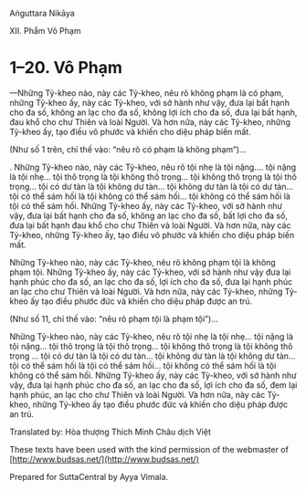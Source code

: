  

Aṅguttara Nikāya

XII. Phẩm Vô Phạm

# 1–20. Vô Phạm

—Những Tỷ-kheo nào, này các Tỷ-kheo, nêu rõ không phạm là có phạm, những Tỷ-kheo ấy, này các Tỷ-kheo, với sở hành như vậy, đưa lại bất hạnh cho đa số, không an lạc cho đa số, không lợi ích cho đa số, đưa lại bất hạnh, đau khổ cho chư Thiên và loài Người. Và hơn nữa, này các Tỷ-kheo, những Tỷ-kheo ấy, tạo điều vô phước và khiến cho diệu pháp biến mất.

(Như số 1 trên, chỉ thế vào: “nêu rõ có phạm là không phạm”)...

. Những Tỷ-kheo nào, này các Tỷ-kheo, nêu rõ tội nhẹ là tội nặng.... tội nặng là tội nhẹ... tội thô trọng là tội không thô trọng... tội không thô trọng là tội thô trọng... tội có dư tàn là tội không dư tàn... tội không dư tàn là tội có dư tàn... tội có thể sám hối là tội không có thể sám hối... tội không có thể sám hối là tội có thể sám hối. Những Tỷ-kheo ấy, này các Tỷ-kheo, với sở hành như vậy, đưa lại bất hạnh cho đa số, không an lạc cho đa số, bất lợi cho đa số, đưa lại bất hạnh đau khổ cho chư Thiên và loài Người. Và hơn nữa, này các Tỷ-kheo, những Tỷ-kheo ấy, tạo điều vô phước và khiến cho diệu pháp biến mất.

Những Tỷ-kheo nào, này các Tỷ-kheo, nêu rõ không phạm tội là không phạm tội. Những Tỷ-kheo ấy, này các Tỷ-kheo, với sở hành như vậy đưa lại hạnh phúc cho đa số, an lạc cho đa số, lợi ích cho đa số, đưa lại hạnh phúc an lạc cho chư Thiên và loài Người. Và hơn nữa, này các Tỷ-kheo, những Tỷ-kheo ấy tạo điều phước đức và khiến cho diệu pháp được an trú.

(Như số 11, chỉ thế vào: “nêu rõ phạm tội là phạm tội”)...

Những Tỷ-kheo nào, này các Tỷ-kheo, nêu rõ tội nhẹ là tội nhẹ... tội nặng là tội nặng... tội thô trọng là tội thô trọng... tội không thô trọng là tội không thô trọng ... tội có dư tàn là tội có dư tàn... tội không dư tàn là tội không dư tàn... tội có thể sám hối là tội có thể sám hối... tội không có thể sám hối là tội không có thể sám hối. Những Tỷ-kheo ấy, này các Tỷ-kheo, với sở hành như vậy, đưa lại hạnh phúc cho đa số, an lạc cho đa số, lợi ích cho đa số, đem lại hạnh phúc, an lạc cho chư Thiên và loài Người. Và hơn nữa, này các Tỷ-kheo, những Tỷ-kheo ấy tạo điều phước đức và khiến cho diệu pháp được an trú.

Translated by: Hòa thượng Thích Minh Châu dịch Việt

These texts have been used with the kind permission of the webmaster of [http://www.budsas.net/](http://www.budsas.net/)

Prepared for SuttaCentral by Ayya Vimala.